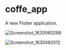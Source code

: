 # coffe_app

A new Flutter application.


![Screenshot_1630060298](https://user-images.githubusercontent.com/67241512/131114249-bdf3bc7b-10ad-4053-9f0a-631694234402.png)



![Screenshot_1630060312](https://user-images.githubusercontent.com/67241512/131114221-d55a7d7d-a91a-4005-8a45-de467849c217.png)

